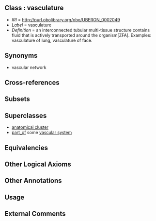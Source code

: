 
## Class : vasculature

 * *IRI* = http://purl.obolibrary.org/obo/UBERON_0002049
 * *Label* = vasculature
 * *Definition* = an interconnected tubular multi-tissue structure contains fluid that is actively transported around the organism[ZFA]. Examples: vasculature of lung, vasculature of face.

## Synonyms

 * vascular network

## Cross-references


## Subsets


## Superclasses

 * [anatomical cluster](../../UBERON/77/UBERON_0000477.md)
 * [part_of](../../BFO/50/BFO_0000050.md) some [vascular system](../../UBERON/98/UBERON_0007798.md)

## Equivalencies


## Other Logical Axioms


## Other Annotations


## Usage


## External Comments

